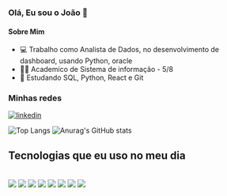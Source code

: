### Olá, Eu sou o João 👋

#### Sobre Mim
- 💻 Trabalho como Analista de Dados, no desenvolvimento de dashboard, usando Python, oracle
- 👨‍🎓 Academico de Sistema de informação - 5/8
- 🧠 Estudando  SQL, Python, React e Git

### Minhas redes
[![linkedin](https://img.shields.io/badge/LinkedIn-0077B5?style=for-the-badge&logo=linkedin&logoColor=white)](https://www.linkedin.com/in/jo%C3%A3o-lucas-pereira-medeiros-1a527a1a0)


![Top Langs](https://github-readme-stats.vercel.app/api/top-langs/?username=JoaolucasPM&langs_count=8&theme=dracula)
![Anurag's GitHub stats](https://github-readme-stats.vercel.app/api?username=JoaolucasPM&show_icons=true&theme=dracula)
## Tecnologias que eu uso no meu dia 

<div style="display: inline_block"> <br/>
<img align="center" alter="sql" src="https://img.shields.io/badge/Oracle-F80000?style=for-the-badge&logo=oracle&logoColor=black">
<img align="center" alter="sql" src="https://img.shields.io/badge/MySQL-00000F?style=for-the-badge&logo=mysql&logoColor=white">
<img align="center" alter="sql" src="https://img.shields.io/badge/Python-14354C?style=for-the-badge&logo=python&logoColor=white">
<img align="center" alter="sql" src="https://img.shields.io/badge/Django-092E20?style=for-the-badge&logo=django&logoColor=white">
<img align="center" alter="sql" src="https://img.shields.io/badge/HTML5-E34F26?style=for-the-badge&logo=html5&logoColor=white">
<img align="center" alter="sql" src="https://img.shields.io/badge/JavaScript-323330?style=for-the-badge&logo=javascript&logoColor=F7DF1E">
<img align="center" alter="sql" src="https://img.shields.io/badge/React-20232A?style=for-the-badge&logo=react&logoColor=61DAFB">
<img align="center" alter="sql" src="https://img.shields.io/badge/CSS3-1572B6?style=for-the-badge&logo=css3&logoColor=white">
</div>
<br>



